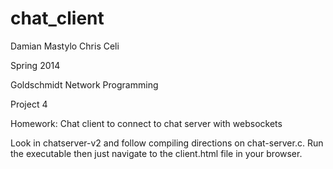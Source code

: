 chat_client
===========

Damian Mastylo
Chris Celi

Spring 2014

Goldschmidt Network Programming

Project 4

Homework: Chat client to connect to chat server with websockets

Look in chatserver-v2 and follow compiling directions on chat-server.c. Run the
executable then just navigate to the client.html file in your browser.
